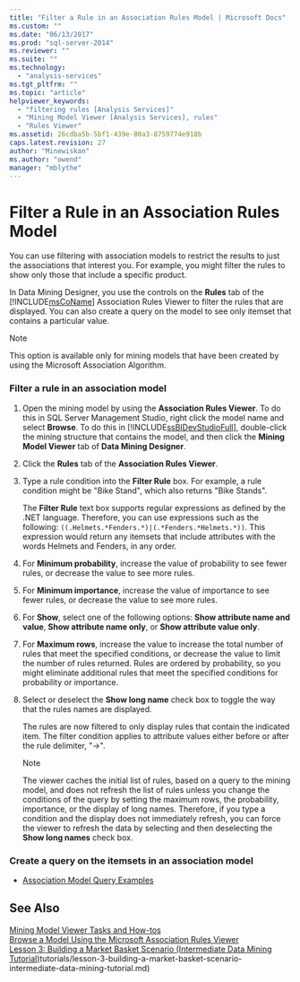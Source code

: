 ```yaml
---
title: "Filter a Rule in an Association Rules Model | Microsoft Docs"
ms.custom: ""
ms.date: "06/13/2017"
ms.prod: "sql-server-2014"
ms.reviewer: ""
ms.suite: ""
ms.technology: 
  - "analysis-services"
ms.tgt_pltfrm: ""
ms.topic: "article"
helpviewer_keywords: 
  - "filtering rules [Analysis Services]"
  - "Mining Model Viewer [Analysis Services], rules"
  - "Rules Viewer"
ms.assetid: 26cdba5b-5bf1-439e-80a3-8759774e918b
caps.latest.revision: 27
author: "Minewiskan"
ms.author: "owend"
manager: "mblythe"
---
```

# Filter a Rule in an Association Rules Model
  You can use filtering with association models to restrict the results to just the associations that interest you. For example, you might filter the rules to show only those that include a specific product.  
  
 In Data Mining Designer, you use the controls on the **Rules** tab of the [!INCLUDE[msCoName](../../includes/msconame-md.md)] Association Rules Viewer to filter the rules that are displayed.  You can also create a query on the model to see only itemset that contains a particular value.  
  
> [!NOTE]  
>  This option is available only for mining models that have been created by using the Microsoft Association Algorithm.  
  
### Filter a rule in an association model  
  
1.  Open the mining model by using the **Association Rules Viewer**. To do this in SQL Server Management Studio, right click the model name and select **Browse**. To do this in [!INCLUDE[ssBIDevStudioFull](../../includes/ssbidevstudiofull-md.md)], double-click the mining structure that contains the model, and then click the **Mining Model Viewer** tab of **Data Mining Designer**.  
  
2.  Click the **Rules** tab of the **Association Rules Viewer**.  
  
3.  Type a rule condition into the **Filter Rule** box. For example, a rule condition might be "Bike Stand", which also returns "Bike Stands".  
  
     The **Filter Rule** text box supports regular expressions as defined by the .NET language. Therefore, you can use expressions such as the following: `((.Helmets.*Fenders.*)|(.*Fenders.*Helmets.*))`. This expression would return any itemsets that include attributes with the words Helmets and Fenders, in any order.  
  
4.  For **Minimum probability**, increase the value of probability to see fewer rules, or decrease the value to see more rules.  
  
5.  For **Minimum importance**, increase the value of importance to see fewer rules, or decrease the value to see more rules.  
  
6.  For **Show**, select one of the following options: **Show attribute name and value**, **Show attribute name only**, or **Show attribute value only**.  
  
7.  For **Maximum rows**, increase the value to increase the total number of rules that meet the specified conditions, or decrease the value to limit the number of rules returned. Rules are ordered by probability, so you might eliminate additional rules that meet the specified conditions for probability or importance.  
  
8.  Select or deselect the **Show long name** check box to toggle the way that the rules names are displayed.  
  
     The rules are now filtered to only display rules that contain the indicated item. The filter condition applies to attribute values either before or after the rule delimiter, "->".  
  
    > [!NOTE]  
    >  The viewer caches the initial list of rules, based on a query to the mining model, and does not refresh the list of rules unless you change the conditions of the query by setting the maximum rows, the probability, importance, or the display of long names. Therefore, if you type a condition and the display does not immediately refresh, you can force the viewer to refresh the data by selecting and then deselecting the **Show long names** check box.  
  
### Create a query on the itemsets in an association model  
  
-   [Association Model Query Examples](association-model-query-examples.md)  
  
## See Also  
 [Mining Model Viewer Tasks and How-tos](mining-model-viewer-tasks-and-how-tos.md)   
 [Browse a Model Using the Microsoft Association Rules Viewer](browse-a-model-using-the-microsoft-association-rules-viewer.md)   
 [Lesson 3: Building a Market Basket Scenario &#40;Intermediate Data Mining Tutorial&#41;](../../../2014/reporting-services/prerequisites-for-tutorials-report-builder.md)tutorials/lesson-3-building-a-market-basket-scenario-intermediate-data-mining-tutorial.md)  
  
  